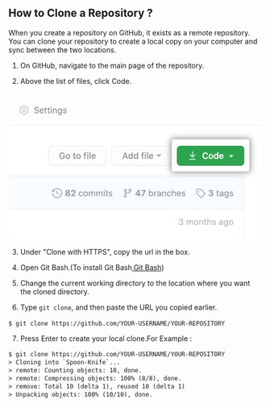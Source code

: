 ## How to Clone a Repository ?

When you create a repository on GitHub, it exists as a remote repository. You can clone your repository to create a local copy on your computer and sync between the two locations.

1. On GitHub, navigate to the main page of the repository.    

2. Above the list of files, click  Code.  

![](assets/code.png)    

3. Under "Clone with HTTPS", copy the url in the box.    

4. Open Git Bash.(To install Git Bash,[Git Bash](https://git-scm.com/downloads))    

5. Change the current working directory to the location where you want the cloned directory.    

6. Type ```git clone```, and then paste the URL you copied earlier.    

```$ git clone https://github.com/YOUR-USERNAME/YOUR-REPOSITORY```    

7. Press Enter to create your local clone.For Example :    

```
$ git clone https://github.com/YOUR-USERNAME/YOUR-REPOSITORY
> Cloning into `Spoon-Knife`...
> remote: Counting objects: 10, done.
> remote: Compressing objects: 100% (8/8), done.
> remove: Total 10 (delta 1), reused 10 (delta 1)
> Unpacking objects: 100% (10/10), done.
```


